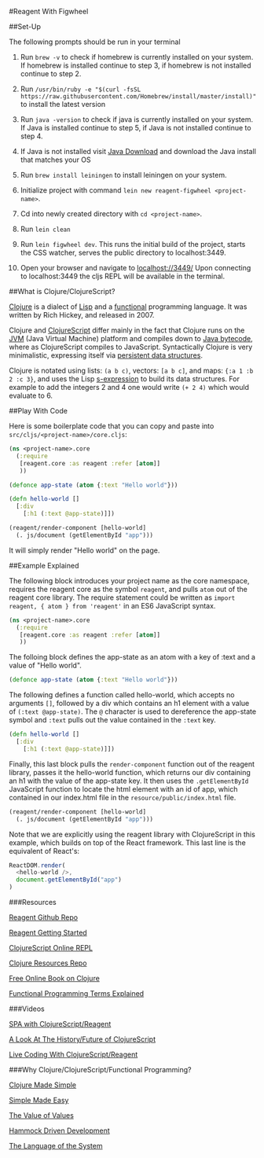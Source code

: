 #Reagent With Figwheel

##Set-Up

The following prompts should be run in your terminal

1. Run `brew -v` to check if homebrew is currently installed on your system. If homebrew is installed continue to step 3, if homebrew is not installed continue to step 2.

2. Run `/usr/bin/ruby -e "$(curl -fsSL https://raw.githubusercontent.com/Homebrew/install/master/install)"` to install the latest version

3. Run `java -version` to check if java is currently installed on your system. If Java is installed continue to step 5, if Java is not installed continue to step 4.

4. If Java is not installed visit [Java Download](http://www.oracle.com/technetwork/java/javase/downloads/jdk8-downloads-2133151.html) and download the Java install that matches your OS

5. Run `brew install leiningen` to install leiningen on your system.

6. Initialize project with command `lein new reagent-figwheel <project-name>`.

7. Cd into newly created directory with `cd <project-name>`.

8. Run `lein clean`

9. Run `lein figwheel dev`. This runs the initial build of the project, starts the CSS watcher, serves the public directory to localhost:3449. 

10. Open your browser and navigate to [localhost://3449/](http://localhost:3449/) Upon connecting to localhost:3449 the cljs REPL will be available in the terminal.

##What is Clojure/ClojureScript?

[Clojure](http://clojure.org/) is a dialect of [Lisp](https://en.wikipedia.org/wiki/Lisp_(programming_language)) and a [functional](https://en.wikipedia.org/wiki/Functional_programming) programming language. It was written by Rich Hickey, and released in 2007. 

Clojure and [ClojureScript](https://clojurescript.org/) differ mainly in the fact that Clojure runs on the [JVM](https://en.wikipedia.org/wiki/Java_virtual_machine) (Java Virtual Machine) platform and compiles down to [Java bytecode](https://en.wikipedia.org/wiki/Java_bytecode), where as ClojureScript compiles to JavaScript. Syntactically Clojure is very minimalistic, expressing itself via [persistent data structures](https://en.wikipedia.org/wiki/Persistent_data_structure). 

Clojure is notated using lists: `(a b c)`, vectors: `[a b c]`, and maps: `{:a 1 :b 2 :c 3}`, and uses the Lisp [s-expression](https://en.wikipedia.org/wiki/S-expression) to build its data structures. For example to add the integers 2 and 4 one would write `(+ 2 4)` which would evaluate to 6. 

##Play With Code

Here is some boilerplate code that you can copy and paste into `src/cljs/<project-name>/core.cljs`:

```Clojure
(ns <project-name>.core
  (:require
   [reagent.core :as reagent :refer [atom]]
   ))

(defonce app-state (atom {:text "Hello world"}))

(defn hello-world []
  [:div
    [:h1 (:text @app-state)]])

(reagent/render-component [hello-world]
  (. js/document (getElementById "app")))
```

It will simply render "Hello world" on the page.

##Example Explained

The following block introduces your project name as the core namespace, requires the reagent core as the symbol `reagent`, and pulls `atom` out of the reagent core library. The require statement could be written as `import reagent, { atom } from 'reagent'` in an ES6 JavaScript syntax.

```Clojure
(ns <project-name>.core
  (:require
   [reagent.core :as reagent :refer [atom]]
   ))
```

The folloing block defines the app-state as an atom with a key of :text and a value of "Hello world".

```Clojure
(defonce app-state (atom {:text "Hello world"}))
```

The following defines a function called hello-world, which accepts no arguments `[]`, followed by a div which contains an h1 element with a value of `(:text @app-state)`. The `@` character is used to dereference the app-state symbol and `:text` pulls out the value contained in the `:text` key.

```Clojure
(defn hello-world []
  [:div
    [:h1 (:text @app-state)]])
```

Finally, this last block pulls the `render-component` function out of the reagent library, passes it the hello-world function, which returns our div containing an h1 with the value of the app-state key. It then uses the `.getElementById` JavaScript function to locate the html element with an id of app, which contained in our index.html file in the `resource/public/index.html` file. 

```Clojure
(reagent/render-component [hello-world]
  (. js/document (getElementById "app")))
```

Note that we are explicitly using the reagent library with ClojureScript in this example, which builds on top of the React framework. This last line is the equivalent of React's:

```Javascript
ReactDOM.render(
  <hello-world />,
  document.getElementById("app")
)
```               


###Resources

[Reagent Github Repo](https://github.com/reagent-project/reagent)

[Reagent Getting Started](http://reagent-project.github.io/)

[ClojureScript Online REPL](http://clojurescript.net/)

[Clojure Resources Repo](https://github.com/chemouna/ClojureResources)

[Free Online Book on Clojure](http://www.braveclojure.com/foreword/)

[Functional Programming Terms Explained](https://github.com/hemanth/functional-programming-jargon)

###Videos

[SPA with ClojureScript/Reagent](https://www.youtube.com/watch?v=HucWRsXUwqw&list=PLUGkVn388pDI-xCI6aIAt4Yxoui4QdeYt)

[A Look At The History/Future of ClojureScript](https://www.youtube.com/watch?v=mty0RwkPmE8&list=PLUGkVn388pDI-xCI6aIAt4Yxoui4QdeYt&index=2)

[Live Coding With ClojureScript/Reagent](https://www.youtube.com/watch?v=wq6ctyZBb0A&list=PLUGkVn388pDI-xCI6aIAt4Yxoui4QdeYt&index=5)

###Why Clojure/ClojureScript/Functional Programming?

[Clojure Made Simple](https://www.youtube.com/watch?v=VSdnJDO-xdg)

[Simple Made Easy](https://www.youtube.com/watch?v=rI8tNMsozo0)

[The Value of Values](https://www.youtube.com/watch?v=-6BsiVyC1kM&list=PLRZ9CBXkZGmPtdCa8veT_fa5auxuI-BKi)

[Hammock Driven Development](https://www.youtube.com/watch?v=f84n5oFoZBc)

[The Language of the System](https://www.youtube.com/watch?v=ROor6_NGIWU)
